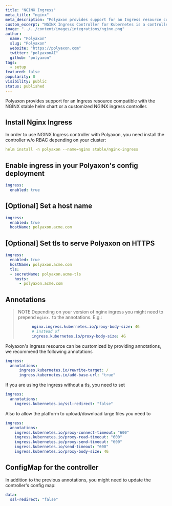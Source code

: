 ```yaml
---
title: "NGINX Ingress"
meta_title: "nginx"
meta_description: "Polyaxon provides support for an Ingress resource compatible with the Nginx stable helm chart."
custom_excerpt: "NGINX Ingress Controller for Kubernetes is a controller built around the Kubernetes Ingress resource."
image: "../../content/images/integrations/nginx.png"
author:
  name: "Polyaxon"
  slug: "Polyaxon"
  website: "https://polyaxon.com"
  twitter: "polyaxonAI"
  github: "polyaxon"
tags: 
  - setup
featured: false
popularity: 0
visibility: public
status: published
---
```


Polyaxon provides support for an Ingress resource compatible with the NGINX stable helm chart or a customized NGINX ingress controller.

## Install Nginx Ingress

In order to use NGINX Ingress controller with Polyaxon, you need install the controller w/o RBAC depending on your cluster:

```yaml
helm install -n polyaxon --name=nginx stable/nginx-ingress
```

## Enable ingress in your Polyaxon's config deployment

```yaml
ingress:
  enabled: true
```

## [Optional] Set a host name

```yaml
ingress:
  enabled: true
  hostName: polyaxon.acme.com
```

## [Optional] Set tls to serve Polyaxon on HTTPS

```yaml
ingress:
  enabled: true
  hostName: polyaxon.acme.com
  tls: 
  - secretName: polyaxon.acme-tls
    hosts:
      - polyaxon.acme.com
```

## Annotations

> NOTE Depending on your version of nginx ingress you might need to prepend `nginx.` to the annotations. E.g.: 
> ```yaml
>       nginx.ingress.kubernetes.io/proxy-body-size: 4G
>       # instead of 
>       ingress.kubernetes.io/proxy-body-size: 4G    
> ```

Polyaxon's ingress resource can be customized by providing annotations, we recommend the following annotations

```yaml
ingress:
  annotations:
      ingress.kubernetes.io/rewrite-target: /
      ingress.kubernetes.io/add-base-url: "true"
```

If you are using the ingress without a tls, you need to set
 
```yaml
ingress:
  annotations:
    ingress.kubernetes.io/ssl-redirect: "false"
```

Also to allow the platform to upload/download large files you need to 

```yaml
ingress:
  annotations:
    ingress.kubernetes.io/proxy-connect-timeout: "600"
    ingress.kubernetes.io/proxy-read-timeout: "600"
    ingress.kubernetes.io/proxy-send-timeout: "600"
    ingress.kubernetes.io/send-timeout: "600"
    ingress.kubernetes.io/proxy-body-size: 4G
```

## ConfigMap for the controller

In addition to the previous annotations, you might need to update the controller's config map:

```yaml
data:
  ssl-redirect: "false"
```

